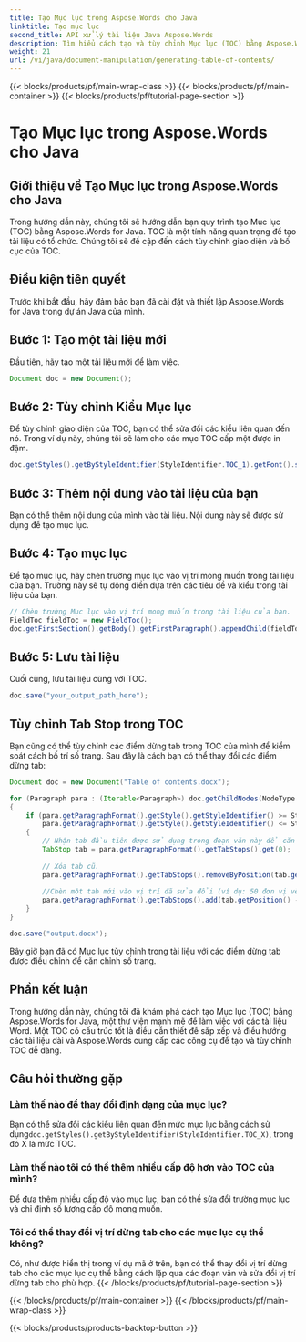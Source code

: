 ```yaml
---
title: Tạo Mục lục trong Aspose.Words cho Java
linktitle: Tạo mục lục
second_title: API xử lý tài liệu Java Aspose.Words
description: Tìm hiểu cách tạo và tùy chỉnh Mục lục (TOC) bằng Aspose.Words cho Java. Tạo tài liệu có tổ chức và chuyên nghiệp một cách dễ dàng.
weight: 21
url: /vi/java/document-manipulation/generating-table-of-contents/
---
```


{{< blocks/products/pf/main-wrap-class >}}
{{< blocks/products/pf/main-container >}}
{{< blocks/products/pf/tutorial-page-section >}}

# Tạo Mục lục trong Aspose.Words cho Java


## Giới thiệu về Tạo Mục lục trong Aspose.Words cho Java

Trong hướng dẫn này, chúng tôi sẽ hướng dẫn bạn quy trình tạo Mục lục (TOC) bằng Aspose.Words for Java. TOC là một tính năng quan trọng để tạo tài liệu có tổ chức. Chúng tôi sẽ đề cập đến cách tùy chỉnh giao diện và bố cục của TOC.

## Điều kiện tiên quyết

Trước khi bắt đầu, hãy đảm bảo bạn đã cài đặt và thiết lập Aspose.Words for Java trong dự án Java của mình.

## Bước 1: Tạo một tài liệu mới

Đầu tiên, hãy tạo một tài liệu mới để làm việc.

```java
Document doc = new Document();
```

## Bước 2: Tùy chỉnh Kiểu Mục lục

Để tùy chỉnh giao diện của TOC, bạn có thể sửa đổi các kiểu liên quan đến nó. Trong ví dụ này, chúng tôi sẽ làm cho các mục TOC cấp một được in đậm.

```java
doc.getStyles().getByStyleIdentifier(StyleIdentifier.TOC_1).getFont().setBold(true);
```

## Bước 3: Thêm nội dung vào tài liệu của bạn

Bạn có thể thêm nội dung của mình vào tài liệu. Nội dung này sẽ được sử dụng để tạo mục lục.

## Bước 4: Tạo mục lục

Để tạo mục lục, hãy chèn trường mục lục vào vị trí mong muốn trong tài liệu của bạn. Trường này sẽ tự động điền dựa trên các tiêu đề và kiểu trong tài liệu của bạn.

```java
// Chèn trường Mục lục vào vị trí mong muốn trong tài liệu của bạn.
FieldToc fieldToc = new FieldToc();
doc.getFirstSection().getBody().getFirstParagraph().appendChild(fieldToc);
```

## Bước 5: Lưu tài liệu

Cuối cùng, lưu tài liệu cùng với TOC.

```java
doc.save("your_output_path_here");
```

## Tùy chỉnh Tab Stop trong TOC

Bạn cũng có thể tùy chỉnh các điểm dừng tab trong TOC của mình để kiểm soát cách bố trí số trang. Sau đây là cách bạn có thể thay đổi các điểm dừng tab:

```java
Document doc = new Document("Table of contents.docx");

for (Paragraph para : (Iterable<Paragraph>) doc.getChildNodes(NodeType.PARAGRAPH, true))
{
    if (para.getParagraphFormat().getStyle().getStyleIdentifier() >= StyleIdentifier.TOC_1 &&
        para.getParagraphFormat().getStyle().getStyleIdentifier() <= StyleIdentifier.TOC_9)
    {
        // Nhận tab đầu tiên được sử dụng trong đoạn văn này để căn chỉnh số trang.
        TabStop tab = para.getParagraphFormat().getTabStops().get(0);
        
        // Xóa tab cũ.
        para.getParagraphFormat().getTabStops().removeByPosition(tab.getPosition());
        
        //Chèn một tab mới vào vị trí đã sửa đổi (ví dụ: 50 đơn vị về bên trái).
        para.getParagraphFormat().getTabStops().add(tab.getPosition() - 50.0, tab.getAlignment(), tab.getLeader());
    }
}

doc.save("output.docx");
```

Bây giờ bạn đã có Mục lục tùy chỉnh trong tài liệu với các điểm dừng tab được điều chỉnh để căn chỉnh số trang.


## Phần kết luận

Trong hướng dẫn này, chúng tôi đã khám phá cách tạo Mục lục (TOC) bằng Aspose.Words for Java, một thư viện mạnh mẽ để làm việc với các tài liệu Word. Một TOC có cấu trúc tốt là điều cần thiết để sắp xếp và điều hướng các tài liệu dài và Aspose.Words cung cấp các công cụ để tạo và tùy chỉnh TOC dễ dàng.

## Câu hỏi thường gặp

### Làm thế nào để thay đổi định dạng của mục lục?

 Bạn có thể sửa đổi các kiểu liên quan đến mức mục lục bằng cách sử dụng`doc.getStyles().getByStyleIdentifier(StyleIdentifier.TOC_X)`, trong đó X là mức TOC.

### Làm thế nào tôi có thể thêm nhiều cấp độ hơn vào TOC của mình?

Để đưa thêm nhiều cấp độ vào mục lục, bạn có thể sửa đổi trường mục lục và chỉ định số lượng cấp độ mong muốn.

### Tôi có thể thay đổi vị trí dừng tab cho các mục lục cụ thể không?

Có, như được hiển thị trong ví dụ mã ở trên, bạn có thể thay đổi vị trí dừng tab cho các mục lục cụ thể bằng cách lặp qua các đoạn văn và sửa đổi vị trí dừng tab cho phù hợp.
{{< /blocks/products/pf/tutorial-page-section >}}

{{< /blocks/products/pf/main-container >}}
{{< /blocks/products/pf/main-wrap-class >}}

{{< blocks/products/products-backtop-button >}}
